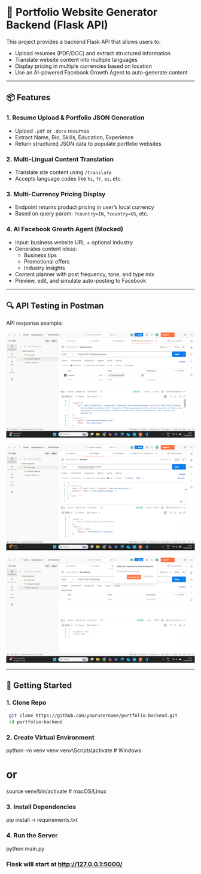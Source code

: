 # 🧠 Portfolio Website Generator Backend (Flask API)

This project provides a backend Flask API that allows users to:
- Upload resumes (PDF/DOC) and extract structured information
- Translate website content into multiple languages
- Display pricing in multiple currencies based on location
- Use an AI-powered Facebook Growth Agent to auto-generate content

---

## 📦 Features

### 1. Resume Upload & Portfolio JSON Generation
- Upload `.pdf` or `.docx` resumes
- Extract Name, Bio, Skills, Education, Experience
- Return structured JSON data to populate portfolio websites

### 2. Multi-Lingual Content Translation
- Translate site content using `/translate`
- Accepts language codes like `hi`, `fr`, `es`, etc.

### 3. Multi-Currency Pricing Display
- Endpoint returns product pricing in user’s local currency
- Based on query param: `?country=IN`, `?country=US`, etc.

### 4. AI Facebook Growth Agent (Mocked)
- Input: business website URL + optional industry
- Generates content ideas:
  - Business tips
  - Promotional offers
  - Industry insights
- Content planner with post frequency, tone, and type mix
- Preview, edit, and simulate auto-posting to Facebook

---

## 🔍 API Testing in Postman

API response example:

![upload resume](./Postman%20Documentation/upload%20resume.png)

![translate](./Postman%20Documentation/translate.png)

![pricing](./Postman%20Documentation/pricing.png)

---




## 🚀 Getting Started

### 1. Clone Repo
```bash
 git clone https://github.com/yourusername/portfolio-backend.git
 cd portfolio-backend
 ```

### 2. Create Virtual Environment
python -m venv venv
venv\Scripts\activate  # Windows
# or
source venv/bin/activate  # macOS/Linux

### 3. Install Dependencies
pip install -r requirements.txt

### 4. Run the Server
python main.py

### Flask will start at http://127.0.0.1:5000/